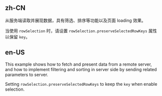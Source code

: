 ## zh-CN

从服务端读取并展现数据，具有筛选、排序等功能以及页面 loading 效果。

当使用 `rowSelection` 时，请设置 `rowSelection.preserveSelectedRowKeys` 属性以保留 `key`。

## en-US

This example shows how to fetch and present data from a remote server, and how to implement filtering and sorting in server side by sending related parameters to server.

Setting `rowSelection.preserveSelectedRowKeys` to keep the `key` when enable selection.
